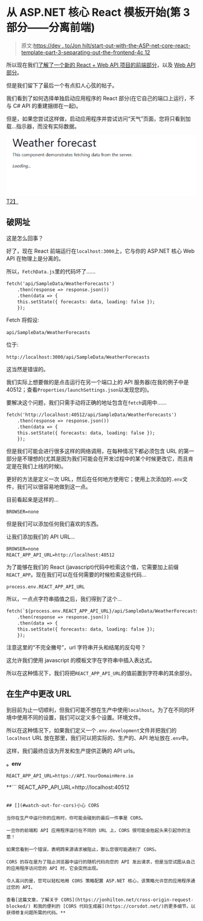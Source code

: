 # 从 ASP.NET 核心 React 模板开始(第 3 部分——分离前端)

> 原文:[https://dev . to/Jon hilt/start-out-with-the-ASP-net-core-react-template-part-3-separating-out-the-frontend-4c 12](https://dev.to/jonhilt/starting-out-with-the-asp-net-core-react-template-part-3-separating-out-the-frontend-4c12)

所以现在我们[了解了一个新的 React + Web API 项目的前端部分](https://jonhilton.net/understanding-the-asp-net-react-template)，以及 [Web API 部分](https://jonhilton.net/understanding-the-asp-net-react-template-web-api)。

但是我们留下了最后一个有点扣人心弦的帖子。

我们看到了如何选择单独启动应用程序的 React 部分(在它自己的端口上运行，不与 C# API 的重建捆绑在一起)。

但是，如果您尝试这样做，启动应用程序并尝试访问“天气”页面，您将只看到加载…指示器，而没有实际数据。

[![](img/0e9ef4b9a9c55f220af2f9374c7052db.png)T2】](https://res.cloudinary.com/practicaldev/image/fetch/s--8gnEk_he--/c_limit%2Cf_auto%2Cfl_progressive%2Cq_auto%2Cw_880/https://jonhilton.net/img/2019-9-18-dotnet-react-template-separate-backend/2019-09-18-21-29-37.png)

## [](#broken-urls)破网址

这是怎么回事？

好了，现在 React 前端运行在`localhost:3000`上，它与你的 ASP.NET 核心 Web API 在物理上是分离的。

所以，`FetchData.js`里的代码坏了……

```
fetch('api/SampleData/WeatherForecasts')
    .then(response => response.json())
    .then(data => {
    this.setState({ forecasts: data, loading: false });
    }); 
```

Fetch 将假设:

`api/SampleData/WeatherForecasts`

位于:

`http://localhost:3000/api/SampleData/WeatherForecasts`

这当然是错误的。

我们实际上想要做的是点击运行在另一个端口上的 API 服务器(在我的例子中是 40512；查看`Properties/launchSettings.json`以发现您的)。

要解决这个问题，我们只需手动将正确的地址包含在`fetch`调用中……

```
fetch('http://localhost:40512/api/SampleData/WeatherForecasts')
    .then(response => response.json())
    .then(data => {
    this.setState({ forecasts: data, loading: false });
    }); 
```

但是我们可能会进行很多这样的网络调用，在每种情况下都必须包含 URL 的第一部分是不理想的(尤其是因为我们可能会在开发过程中的某个时候更改它，而且肯定是在我们上线的时候)。

更好的方法是定义一次 URL，然后在任何地方使用它；使用上次添加的`.env`文件，我们可以很容易地做到这一点。

目前看起来是这样的…

```
BROWSER=none 
```

但是我们可以添加任何我们喜欢的东西。

让我们添加我们的 API URL…

```
BROWSER=none
REACT_APP_API_URL=http://localhost:40512 
```

为了能够在我们的 React (javascript)代码中检索这个值，它需要加上前缀`REACT_APP`。现在我们可以在任何需要的时候检索这些代码…

```
process.env.REACT_APP_API_URL 
```

所以，一点点字符串插值之后，我们得到了这个…

```
fetch(`${process.env.REACT_APP_API_URL}/api/SampleData/WeatherForecasts`)
    .then(response => response.json())
    .then(data => {
    this.setState({ forecasts: data, loading: false });
    }); 
```

注意这里的“不完全撇号”，url 字符串开头和结尾的反勾号？

这允许我们使用 javascript 的模板文字在字符串中插入表达式。

所以在这种情况下，我们将把`REACT_APP_API_URL`的值前置到字符串的其余部分。

## [](#changing-the-url-in-production)在生产中更改 URL

到目前为止一切顺利，但我们可能不想在生产中使用`localhost`。为了在不同的环境中使用不同的设置，我们可以定义多个设置。环境文件。

所以在这种情况下，如果我们定义一个`.env.development`文件并把我们的`localhost` URL 放在那里，我们可以把实际的、生产的、API 地址放在`.env`中。

这样，我们最终应该为开发和生产提供正确的 API urls。

**。env**

```
REACT_APP_API_URL=https://API.YourDomainHere.io 
```

 **```
REACT_APP_API_URL=http://localhost:40512 
```

## [](#watch-out-for-cors)小心 CORS

当你在生产中运行你的应用时，你可能会碰到的最后一件事是 CORS。

一旦你的前端和 API 应用程序运行在不同的 URL 上，CORS 很可能会抬起头来引起你的注意！

如果您看到一个错误，表明跨来源请求被阻止，那么您很可能遇到了 CORS。

CORS 的存在是为了阻止浏览器中运行的随机代码向您的 API 发出请求，但是当您试图从自己的应用程序访问您的 API 时，它会突然出现。

令人高兴的是，您可以轻松地用 CORS 策略配置 ASP.NET 核心，该策略允许您的应用程序通过您的 API，

查看[这篇文章，了解关于 CORS](https://jonhilton.net/cross-origin-request-blocked/) 和我的便利的 [CORS 代码生成器](https://corsdot.net/)的更多细节，以获得修复问题所需的代码。**